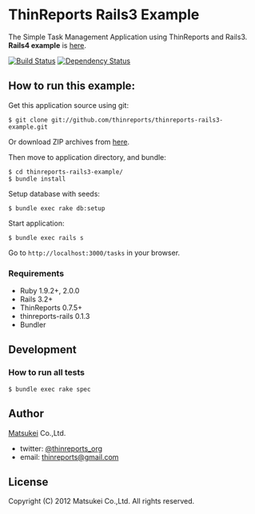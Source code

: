 # ThinReports Rails3 Example

The Simple Task Management Application using ThinReports and Rails3. 
**Rails4 example** is [here](https://github.com/thinreports/thinreports-rails4-example).

[![Build Status](https://travis-ci.org/thinreports/thinreports-rails3-example.png)](https://travis-ci.org/thinreports/thinreports-rails3-example)
[![Dependency Status](https://gemnasium.com/thinreports/thinreports-rails3-example.png)](https://gemnasium.com/thinreports/thinreports-rails3-example)

## How to run this example:

Get this application source using git:

    $ git clone git://github.com/thinreports/thinreports-rails3-example.git

Or download ZIP archives from [here](https://github.com/thinreports/thinreports-rails3-example/archive/master.zip).

Then move to application directory, and bundle:

    $ cd thinreports-rails3-example/
    $ bundle install

Setup database with seeds:

    $ bundle exec rake db:setup

Start application:

    $ bundle exec rails s

Go to `http://localhost:3000/tasks` in your browser.

### Requirements

* Ruby 1.9.2+, 2.0.0
* Rails 3.2+
* ThinReports 0.7.5+
* thinreports-rails 0.1.3
* Bundler

## Development

### How to run all tests

    $ bundle exec rake spec

## Author

[Matsukei](http://www.matsukei.co.jp) Co.,Ltd.

* twitter: [@thinreports_org](https://twitter.com/thinreports_org)
* email: [thinreports@gmail.com](mailto:thinreports@gmail.com)

## License

Copyright (C) 2012 Matsukei Co.,Ltd. All rights reserved.
